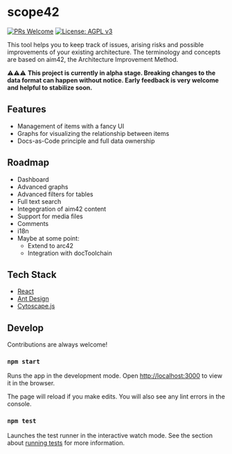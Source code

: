 # scope42

[![PRs Welcome](https://img.shields.io/badge/PRs-welcome-brightgreen.svg)](http://makeapullrequest.com)
[![License: AGPL v3](https://img.shields.io/badge/License-MIT-informational.svg)](https://github.com/erikhofer/scope42/blob/main/LICENSE)

This tool helps you to keep track of issues, arising risks and possible improvements of your existing architecture. The terminology and concepts are based on aim42, the Architecture Improvement Method.

⚠⚠⚠ **This project is currently in alpha stage. Breaking changes to the data format can happen without notice. Early feedback is very welcome and helpful to stabilize soon.**

## Features

- Management of items with a fancy UI
- Graphs for visualizing the relationship between items
- Docs-as-Code principle and full data ownership

## Roadmap

- Dashboard
- Advanced graphs
- Advanced filters for tables
- Full text search
- Integegration of aim42 content
- Support for media files
- Comments
- i18n
- Maybe at some point:
  - Extend to arc42
  - Integration with docToolchain

## Tech Stack

- [React](https://reactjs.org)
- [Ant Design](https://ant.design)
- [Cytoscape.js](https://js.cytoscape.org/)

## Develop

Contributions are always welcome!

### `npm start`

Runs the app in the development mode. Open [http://localhost:3000](http://localhost:3000) to view it in the browser.

The page will reload if you make edits. You will also see any lint errors in the console.

### `npm test`

Launches the test runner in the interactive watch mode.
See the section about [running tests](https://facebook.github.io/create-react-app/docs/running-tests) for more information.
